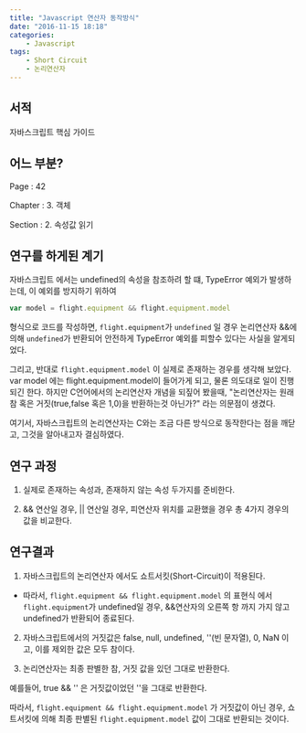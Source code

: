 ```yaml
---
title: "Javascript 연산자 동작방식"
date: "2016-11-15 18:18"
categories:
    - Javascript
tags:
    - Short Circuit
    - 논리연산자
---
```


## 서적

자바스크립트 핵심 가이드



## 어느 부분?

Page : 42

Chapter : 3. 객체

Section : 2. 속성값 읽기





## 연구를 하게된 계기

자바스크립트 에서는 undefined의 속성을 참조하려 할 떄, TypeError 예외가 발생하는데, 이 예외를 방지하기 위하여

```javascript
var model = flight.equipment && flight.equipment.model
```

형식으로 코드를 작성하면, ```flight.equipment```가 ```undefined``` 일 경우 논리연산자 &&에 의해 ```undefined```가 반환되어 안전하게 TypeError 예외를 피할수 있다는 사실을 알게되었다.



그리고, 반대로 ```flight.equipment.model``` 이 실제로 존재하는 경우를 생각해 보았다. var model 에는 flight.equipment.model이 들어가게 되고, 물론 의도대로 일이 진행되긴 한다. 하지만 C언어에서의 논리연산자 개념을 되짚어 봤을때, "논리연산자는 원래 참 혹은 거짓(true,false 혹은 1,0)을 반환하는것 아닌가?" 라는 의문점이 생겼다.



여기서, 자바스크립트의 논리연산자는 C와는 조금 다른 방식으로 동작한다는 점을 깨닫고, 그것을 알아내고자 결심하였다.





## 연구 과정

1. 실제로 존재하는 속성과, 존재하지 않는 속성 두가지를 준비한다.

2. && 연산일 경우, || 연산일 경우, 피연산자 위치를 교환했을 경우 총 4가지 경우의 값을 비교한다.





## 연구결과

1. 자바스크립트의 논리연산자 에서도 쇼트서킷(Short-Circuit)이 적용된다.

- 따라서, ```flight.equipment && flight.equipment.model``` 의 표현식 에서 ```flight.equipment```가 undefined일 경우, &&연산자의 오른쪽 항 까지 가지 않고 undefined가 반환되어 종료된다.



2. 자바스크립트에서의 거짓값은 false, null, undefined, ''(빈 문자열), 0, NaN 이고, 이를 제외한 값은 모두 참이다.



3. 논리연산자는 최종 판별한 참, 거짓 값을 있던 그대로 반환한다.

예를들어, true && '' 은 거짓값이었던 ''을 그대로 반환한다.

따라서, ```flight.equipment && flight.equipment.model``` 가 거짓값이 아닌 경우, 쇼트서킷에 의해 최종 판별된 ```flight.equipment.model``` 값이 그대로 반환되는 것이다.